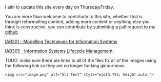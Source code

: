 I aim to update this site every day on Thursday/Friday.

You are more than welcome to contribute to this site, whether that is through reformatting content, adding more content or anything else you think is constructive. you can contribute by submitting a pull request to [my github](https://github.com/shambp/QUT-IT-Study-Guide)

[IAB201 - Modelling Techniques for Information Systems](https://shambp.github.io/QUT-IT-Study-Guide/IAB201/IAB201_Tutorials)

[IAB305 - Information Systems Lifecycle Management](https://shambp.github.io/QUT-IT-Study-Guide/IAB305/IAB305_Tutorials)

TODO:
make sure there are links to all of the files
fix all of the images using the following link so they are no longer fucking ginourmous

```
<img src="image.png" alt="Alt Text" style="width:75%; height:auto;">
```